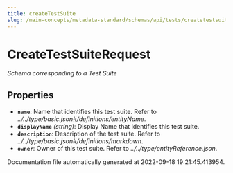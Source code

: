 ```yaml
---
title: createTestSuite
slug: /main-concepts/metadata-standard/schemas/api/tests/createtestsuite
---
```


# CreateTestSuiteRequest

*Schema corresponding to a Test Suite*

## Properties

- **`name`**: Name that identifies this test suite. Refer to *../../type/basic.json#/definitions/entityName*.
- **`displayName`** *(string)*: Display Name that identifies this test suite.
- **`description`**: Description of the test suite. Refer to *../../type/basic.json#/definitions/markdown*.
- **`owner`**: Owner of this test suite. Refer to *../../type/entityReference.json*.


Documentation file automatically generated at 2022-09-18 19:21:45.413954.
